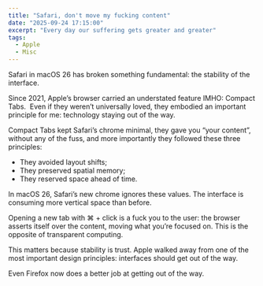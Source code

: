 ```yaml
---
title: "Safari, don't move my fucking content"
date: "2025-09-24 17:15:00"
excerpt: "Every day our suffering gets greater and greater"
tags:
  - Apple
  - Misc
---
```


Safari in macOS 26 has broken something fundamental: the stability of the
interface.

Since 2021, Apple’s browser carried an understated feature IMHO: Compact Tabs.
 Even if they weren’t universally loved, they embodied an important principle
for me: technology staying out of the way.

Compact Tabs kept Safari’s chrome minimal, they gave you “your content”,
without any of the fuss, and more importantly they followed these three
principles:

- They avoided layout shifts;
- They preserved spatial memory;
- They reserved space ahead of time.

In macOS 26, Safari’s new chrome ignores these values. The interface is
consuming more vertical space than before.

Opening a new tab with ⌘ + click is a fuck you to the user: the browser asserts
itself over the content, moving what you’re focused on. This is the opposite of
transparent computing.

<YouTube id="MQnAQhCJDCc" />

This matters because stability is trust. Apple walked away from one of the most
important design principles: interfaces should get out of the way.

Even Firefox now does a better job at getting out of the way.
